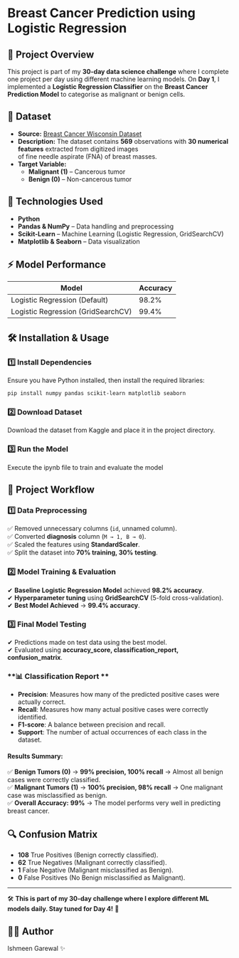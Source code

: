 # Breast Cancer Prediction using Logistic Regression  

## 📌 Project Overview
This project is part of my **30-day data science challenge** where I complete one project per day using different machine learning models. On **Day 1**, I implemented a **Logistic Regression Classifier** on the **Breast Cancer Prediction Model** to categorise as malignant or benign cells.

## 📂 Dataset  
- **Source:** [Breast Cancer Wisconsin Dataset](https://www.kaggle.com/datasets/uciml/breast-cancer-wisconsin-data)  
- **Description:** The dataset contains **569** observations with **30 numerical features** extracted from digitized images  
  of fine needle aspirate (FNA) of breast masses.  
- **Target Variable:**  
  - **Malignant (1)** – Cancerous tumor  
  - **Benign (0)** – Non-cancerous tumor  

## 🚀 Technologies Used  
- **Python**  
- **Pandas & NumPy** – Data handling and preprocessing  
- **Scikit-Learn** – Machine Learning (Logistic Regression, GridSearchCV)  
- **Matplotlib & Seaborn** – Data visualization  

## ⚡ Model Performance  
| Model | Accuracy |
|--------|---------|
| Logistic Regression (Default) | 98.2% |
| Logistic Regression (GridSearchCV) | 99.4% |

## 🛠️ Installation & Usage  
### **1️⃣ Install Dependencies**  
Ensure you have Python installed, then install the required libraries:  
```bash
pip install numpy pandas scikit-learn matplotlib seaborn
```

### **2️⃣ Download Dataset**  
Download the dataset from Kaggle and place it in the project directory.  

### **3️⃣ Run the Model**  
Execute the ipynb file to train and evaluate the model

## 📜 Project Workflow  
### **1️⃣ Data Preprocessing**  
✅ Removed unnecessary columns (`id`, unnamed column).  
✅ Converted **diagnosis** column (`M → 1, B → 0`).  
✅ Scaled the features using **StandardScaler**.  
✅ Split the dataset into **70% training, 30% testing**.  

### **2️⃣ Model Training & Evaluation**  
✔ **Baseline Logistic Regression Model** achieved **98.2% accuracy**.  
✔ **Hyperparameter tuning** using **GridSearchCV** (5-fold cross-validation).  
✔ **Best Model Achieved** → **99.4% accuracy**.  

### **3️⃣ Final Model Testing**  
✔ Predictions made on test data using the best model.  
✔ Evaluated using **accuracy_score, classification_report, confusion_matrix**.  

### **📊 Classification Report **  

- **Precision**: Measures how many of the predicted positive cases were actually correct.  
- **Recall**: Measures how many actual positive cases were correctly identified.  
- **F1-score**: A balance between precision and recall.  
- **Support**: The number of actual occurrences of each class in the dataset.  

#### **Results Summary:**  
✅ **Benign Tumors (0)** → **99% precision, 100% recall** → Almost all benign cases were correctly classified.  
✅ **Malignant Tumors (1)** → **100% precision, 98% recall** → One malignant case was misclassified as benign.  
✅ **Overall Accuracy:** **99%** → The model performs very well in predicting breast cancer.  

## 🔍 Confusion Matrix  

- **108** True Positives (Benign correctly classified).  
- **62** True Negatives (Malignant correctly classified).  
- **1** False Negative (Malignant misclassified as Benign).  
- **0** False Positives (No Benign misclassified as Malignant).  

---
🛠️ **This is part of my 30-day challenge where I explore different ML models daily. Stay tuned for Day 4!** 🎯

## 👨‍💻 Author
Ishmeen Garewal ✨
